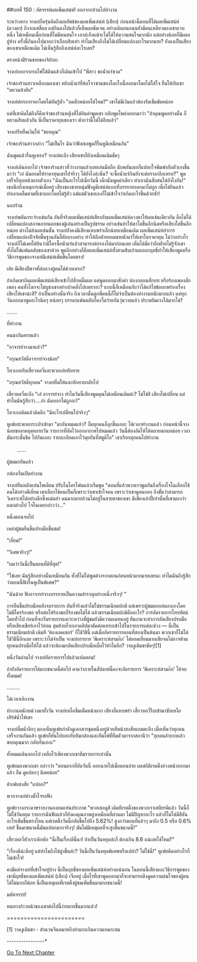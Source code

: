 ##บทที่ 150 : อัศจรรย์ผลเพิ่มเสน่ห์!
ออกจากบ้านไปทำงาน

ระหว่างทาง จางเย่ก็ครุ่นคิดถึงผลลัพธ์ของผลเพิ่มเสน่ห์ (เสียง) ก่อนหน้านี้ตอนที่ได้ผลเพิ่มเสน่ห์ (ดวงตา) ถึงจะแค่สี่ผล แต่กินลงไปแล้วก็เห็นผลชัดเจน อย่างเดินบนถนนยังมีคนเหลียวมองเขาแวบหนึ่ง ไม่เหมือนเมื่อก่อนที่ไม่มีคนสนใจ เอาล่ะถึงแม้จะไม่ได้ให้ความสนใจมากนัก แต่อย่างน้อยก็มีผลอยู่บ้าง ครั้งนี้กินลงไปมากกว่าเกือบสิบเท่า ทำไมเสียงถึงไม่ได้เปลี่ยนแปลงอะไรมากมาย? ยังคงเป็นเสียงของเขาเหมือนเดิม ไม่เห็นรู้สึกถึงเสน่ห์อะไรเลย?

ตรงหน้ามีร้านขายของจิปาถะ 

จางเย่ออกจากรถไฟใต้ดินแล้วก็เดินเข้าไป "พี่สาว ขอน้ำแร่ขวด"

เจ้าของร้านสาวเหลือบมองเขา หยิบน้ำแร่ยี่ห้อโจวซานของโลกใบนี้ออกมาโดยไม่ใส่ใจ ยื่นให้กับเขา "หยวนห้าสิบ"

จางเย่ต่อรองราคาโดยไม่ทันรู้ตัว "ลดสักหน่อยได้ไหม?" เขาไม่มีเงินแล้วต้องรัดเข็มขัดหน่อย

แต่ที่เขาคิดไม่ถึงก็คือเจ้าของร้านหญิงที่ได้ยินคำพูดเขา กลับพูดโพล่งออกมาว่า "ถ้าคุณพูดอย่างนั้น ก็หยวนสิบแล้วกัน นี่เป็นราคาทุนของเรา ต่ำกว่านี้ไม่ได้อีกแล้ว"

จางเย่รีบยื่นเงินให้ “ขอบคุณ”

เจ้าของร้านสาวกล่าว "ไม่เป็นไร ฉันว่าฟังเธอพูดก็รื่นหูดีเหมือนกัน"

ฉันพูดแล้วรื่นหูเหรอ? จางเย่ตะลึง เสียงเขาก็ยังเหมือนเดิมชัดๆ

จางเย่เดินออกไป เจ้าของร้านสาวที่ว่างงานแล้วเลยเล่นมือถือ ฉับพลันเธอก็แปลกใจพึมพำกับตัวเองขึ้นมาว่า "เอ๋ ฉันยอมให้ราคาทุนเขาไปจริงๆ ได้ยังไงล่ะนั่น? จะซื้อน้ำแร่กินยังจะต่อราคาอีกเหรอ?" พูดเสร็จก็ทุบหน้าผากตัวเอง "ฉันเป็นอะไรไปเนี่ยวันนี้ เด็กนั่นพูดคำเดียว ทำเอาฉันสับสนได้ยังไงกัน!" เธอนึกถึงเหตุการณ์เมื่อครู่ เสียงของชายหนุ่มฟังดูมีเสน่ห์แบบที่บรรยายออกมาไม่ถูก เมื่อได้ยินแล้วทำเอาเคลิ้มตามที่เขาบอกโดยไม่รู้ตัว แม้แต่ตัวเธอเองก็ไม่เข้าใจว่าเกิดอะไรขึ้นด้วยซ้ำ!


นอกร้าน

จางเย่พลันกระจ่างเช่นกัน อันที่จริงผลเพิ่มเสน่ห์เสียงกับผลเพิ่มเสน่ห์ดวงตาให้ผลเช่นเดียวกัน คือไม่ได้เปลี่ยนแปลงสภาพภายนอกของผู้เล่นอย่างเป็นรูปธรรม อย่างเช่นทำให้ตาโตขึ้นอีกนิดหรือเสียงใสขึ้นอีกหน่อย ต่างไม่ส่งผลเช่นนั้น จางเย่ยังคงมีเสียงแหบพร่าเล็กน้อยเหมือนเดิม ผลเพิ่มเสน่ห์ทำการเปลี่ยนแปลงปัจจัยพื้นฐานอันลี้ลับบางอย่าง ทำให้อีกฝ่ายยอมขายน้ำแร่ให้เขาในราคาทุน ไม่ว่าอย่างไรจางเย่ก็ไม่เคยได้ยินว่ามีใครซื้อน้ำแร่แล้วสามารถต่อรองได้มาก่อนเลย เห็นได้ชัดว่าอีกฝ่ายไม่รู้จักเขา ทั้งไม่ใช่แฟนคลับของเขาด้วย พูดอีกอย่างก็คือผลเพิ่มเสน่ห์ทั้งสามสิบเก้าผลออกฤทธิ์ทำให้เสียงพูดหรือวิธีการพูดของจางเย่มีเสน่ห์เพิ่มขึ้นโดยตรง!

เฮ้ย มีเสียงปีศาจที่ล่อลวงผู้คนได้ด้วยเหรอ?

ถ้าเกิดเขากินผลเพิ่มเสน่ห์เสียงเข้าไปสักหมื่นผล แค่พูดออกมาสักคำ ท่องกลอนสักบท หรือร้องเพลงสักเพลง คนทั้งโลกจะไม่บูชาเขาอย่างบ้าคลั่งไปเลยเรอะ? แบบนี้ก็เหมือนกับว่าได้แก้ไขข้อบกพร่องเรื่องเสียงให้เขาน่ะสิ? ถ้าเป็นอย่างนั้นจริง ถึงเวลานั้นลูกพี่คนนี้ก็ไม่จำเป็นต้องทำงานหนักมากแล้ว แค่ทุกวันออกมาพูดอะไรนิดๆ หน่อยๆ บรรดาแฟนคลับก็คงวี้ดว้ายกันวุ่นวายแล้ว ประหยัดแรงได้มากโข? 



…….



ที่ทำงาน

คนมากันครบแล้ว

"อาจารย์จางมาแล้ว?"

"อรุณสวัสดิ์อาจารย์จางน้อย"

โหวเกอกับเสี่ยวหลวี่และพวกเอ่ยทักทาย

"อรุณสวัสดิ์ทุกคน" จางเย่ยิ้มให้และทักทายกลับไป

เสี่ยวหลวี่ตะลึง "เอ๋ อาจารย์จาง ทำไมวันนี้เสียงพูดคุณไม่เหมือนเดิมล่ะ? ไม่ใช่สิ เสียงไม่เปลี่ยน แต่ทำไมฉันรู้สึกว่า….อ่า ฉันบอกไม่ถูกอะ!"

โหวเกอคิดแล้วคิดอีก "มีอะไรเปลี่ยนไปจริงๆ"

หูเฟยสะพายกระเป๋าเข้ามา "มากันหมดแล้ว? งั้นทุกคนก็ลุกขึ้นเถอะ ได้เวลาทำงานแล้ว ก่อนหน้านี้จางน้อยขอลาหยุดหลายวัน รายการที่อัดไว้ออกอากาศไปหมดแล้ว วันนี้ต้องอัดให้ได้หลายตอนหน่อย เวลามันกระชั้นชิด ไปกันเถอะ รายละเอียดเอาไว้คุยกันที่สตูดิโอ" เขาเรียกทุกคนไปทำงาน


　　……


ผู้ชมมากันแล้ว

กล้องเริ่มเปิดทำงาน

จางเย่ยืนหลังแท่นโพเดียม ปรับไมโครโฟนแล้วเริ่มพูด "ตอนที่แล้วพวกเราพูดกันถึงเรื่องโจโฉเลือกใช้คนได้อย่างดีเยี่ยม เขาเลือกใช้คนเป็นก็เพราะว่าเขาเข้าใจคน เพราะว่าเขาดูคนออก ถึงขั้นว่าสามารถวิเคราะห์ได้อย่างลึกซึ้งแม่นยำ คนมากมายล้วนไม่อยู่ในสายตาของเขา มีเพียงเล่าปี่เท่านั้นที่เขามองว่าแตกต่างไป โจโฉเคยกล่าวว่า..."

หนึ่งตอนจบไป 

เหล่าผู้ชมยืนขึ้นปรบมือชื่นชม!

"เยี่ยม!"

"วิเศษจริงๆ!"

"ผมว่าวันนี้เป็นตอนที่ดีที่สุด!"

"ใช่เลย ฉันรู้สึกอย่างนั้นเหมือนกัน ทั้งที่ไม่ได้พูดต่างจากตอนก่อนหน้ามากมายเลยนะ ทำไมฉันถึงรู้สึกว่าตอนนี้ฟังรื่นหูเป็นพิเศษ?"

"ฉันด้วย ฟังอาจารย์จางบรรยายเป็นความสำราญอย่างหนึ่งจริงๆ! "

การยืนขึ้นปรบมือหลังจบรายการ อันที่จริงแล้วไม่ใช่ธรรมเนียมปกติ แต่เพราะผู้ชมตอบสนองเองโดยไม่มีใครร้องขอ หรือต่อให้ร้องขอก็ร้องขอไม่ได้ แล้วธรรมเนียมปกติคืออะไร? การอัดรายการโทรทัศน์โดยทั่วไป ก่อนที่จะเริ่มรายการและระหว่างที่ผู้ชมยังมีความอดทนอยู่ ทีมงานจะทำการอัดเสียงปรบมือหรือเสียงเชียร์เอาไว้ก่อน สุดท้ายก็จะเอาคลิปมาตัดต่อแทรกเข้าไปในรายการแต่ละช่วง — นี่เป็นธรรมเนียมปกติ เดิมที ‘ห้องเลคเชอร์’ ก็ใช้วิธีนี้ แต่เมื่ออัดรายการตอนที่สองเป็นต้นมา พวกเขาก็ไม่ได้ใช้วิธีนี้อีกเลย เพราะว่าไม่จำเป็น จางเย่บรรยาย ‘พิเคราะห์สามก๊ก’ ได้ยอดเยี่ยมมากเสียจนไม่อาจห้ามทุกคนปรบมือให้ได้ แล้วจะต้องมาอัดเสียงปรบมือเผื่อไว้ทำไมอีก? วาดงูเติมขาชัดๆ![1]

หนึ่งวันผ่านไป จางเย่อัดรายการไปแล้วแปดตอน!

ถ้ายังอัดรายการได้มากขนาดนี้ต่อไป คาดว่าภายในสัปดาห์นี้คงจะอัดรายการ ‘พิเคราะห์สามก๊ก’ ได้จบทั้งหมด!


………


ได้เวลาเลิกงาน 

ทำงานหนักหน่วงมาทั้งวัน จางเย่เหงื่อซึมเต็มหน้าผาก เสียงก็แหบพร่า เสี่ยวหลวี่รีบเข้ามาซับเหงื่อ เสิร์ฟน้ำให้เขา 

จางเย่ดื่มน้ำอึกๆ มองเห็นหูเฟยกำลังดูเอกสารชุดหนึ่งอยู่ด้วยสีหน้าสงสัยแกมตะลึง เมื่อเห็นว่าทุกคนเสร็จงานกันแล้ว หูเฟยก็หันไปบอกกับทีมกล้องและทีมไฟที่ยืมตัวมาจากสถานีว่า "ทุกคนลำบากแล้ว ขอบคุณมาก กลับกันเถอะ"

ทั้งหมดเดินออกไป เหลือไว้เพียงพวกเขาทีมรายการเท่านั้น

หูเฟยมองพวกเขา กล่าวว่า "ตอนแรกที่อัดวันนี้ ออกฉายไปเมื่อตอนบ่าย ผลสถิติเรตติ้งล่วงหน้าออกมาแล้ว อืม ดูแปลกๆ นิดหน่อย"

ต้าเฟยสงสัย "แปลก?"

พวกจางเย่ต่างตั้งใจรอฟัง 

หูเฟยวางกระดาษรายงานลงบนแท่นประกาศ "พวกเธอดูสิ เดิมทีเรตติ้งของพวกเราเสถียรดีแล้ว วันนี้ก็ไม่ใช่วันหยุด รายการฉันฟังแล้วก็ยังคงคุณภาพสูงเหมือนที่ผ่านมา ไม่มีปัญหาอะไร แล้วก็ไม่ได้มีสีสันอะไรเพิ่มขึ้นตรงไหน แต่เรตติ้งวันนี้กลับขึ้นไปถึง 5.62%! สูงกว่าตอนที่แล้วๆ มาถึง 0.5 หรือ 0.6% เลย! ขึ้นมาขนาดนี้มันแปลกมากจริงๆ! มันไม่มีเหตุผลที่จะสูงขึ้นขนาดนี้!”

เสี่ยวหลวี่หัวเราะคิกคัก "นี่เป็นเรื่องดีนี่นา! ถ้าเป็นวันหยุดล่ะก็ ต้องเกิน 8.6 แน่เลยใช่ไหม?"

"เรื่องดีน่ะดีอยู่ แต่ทำไมถึงได้สูงขึ้นล่ะ? วันนี้เป็นวันหยุดพิเศษหรือเปล่า? ไม่ใช่นี่!" หูเฟยคิดอย่างไรก็ไม่เข้าใจ!

คงมีแต่จางเย่ที่เข้าใจอยู่บ้าง นี่เป็นฤทธิ์ของผลเพิ่มเสน่ห์อย่างแน่นอน ในตอนนี้เสียงและวิธีการพูดของเขามีฤทธิ์ของผลเพิ่มเสน่ห์ (เสียง) เจืออยู่ เมื่อไรที่เขาพูดออกมาก็จะสามารถดึงดูดความสนใจของผู้คนได้ไม่มากก็น้อย นี่เป็นเหตุผลที่เรตติ้งผู้ชมเพิ่มขึ้นมามากขนาดนี้!

มหัศจรรย์!

หนทางก้าวหน้าของเขาต่อไปนี้ง่ายดายขึ้นมากแล้ว!



=======================

[1] วาดงูเติมขา - สำนวนจีนหมายถึงทำมากเกินความเหมาะสม 


*-*-*-*-*-*-*-*-*-*-*-*-*-*-*-*-*


[Go To Next Chapter]( ./53.md)